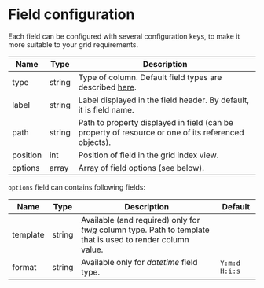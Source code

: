 Field configuration
===================

Each field can be configured with several configuration keys, to make it
more suitable to your grid requirements.

  | Name     | Type   | Description                                                                                         |
  |----------|--------|-----------------------------------------------------------------------------------------------------|
  | type     | string | Type of column. Default field types are described [here](field_types.md).                           |
  | label    | string | Label displayed in the field header. By default, it is field name.                                  |
  | path     | string | Path to property displayed in field (can be property of resource or one of its referenced objects). |
  | position | int    | Position of field in the grid index view.                                                           |
  | options  | array  | Array of field options (see below).                                                                 |

`options` field can contains following fields:

  | Name     | Type   | Description                                                                                                 | Default     |
  |----------|--------|-------------------------------------------------------------------------------------------------------------|-------------|
  | template | string | Available (and required) only for *twig* column type. Path to template that is used to render column value. |             |
  | format   | string | Available only for *datetime* field type.                                                                   | `Y:m:d` `H:i:s` |

